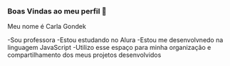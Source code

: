 ### Boas Vindas ao meu perfil 👋

Meu nome é Carla Gondek

-Sou professora
-Estou estudando no Alura
-Estou me desenvolvnedo na linguagem JavaScript
-Utilizo esse espaço para minha organização e compartilhamento dos meus projetos desenvolvidos

